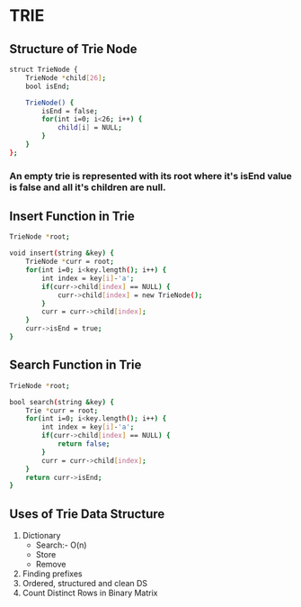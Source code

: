 # TRIE

## Structure of Trie Node

```sh
struct TrieNode {
    TrieNode *child[26];
    bool isEnd;

    TrieNode() {
        isEnd = false;
        for(int i=0; i<26; i++) {
            child[i] = NULL;
        }
    }
};
```

### An empty trie is represented with its root where it's isEnd value is false and all it's children are null.

## Insert Function in Trie

```sh
TrieNode *root;

void insert(string &key) {
    TrieNode *curr = root;
    for(int i=0; i<key.length(); i++) {
        int index = key[i]-'a';
        if(curr->child[index] == NULL) {
            curr->child[index] = new TrieNode();
        }
        curr = curr->child[index];
    }
    curr->isEnd = true;
}
```

## Search Function in Trie

```sh
TrieNode *root;

bool search(string &key) {
    Trie *curr = root;
    for(int i=0; i<key.length(); i++) {
        int index = key[i]-'a';
        if(curr->child[index] == NULL) {
            return false;
        } 
        curr = curr->child[index];
    }
    return curr->isEnd;
}
```

## Uses of Trie Data Structure

1. Dictionary
   - Search:- O(n)
   - Store
   - Remove
2. Finding prefixes
3. Ordered, structured and clean DS
4. Count Distinct Rows in Binary Matrix